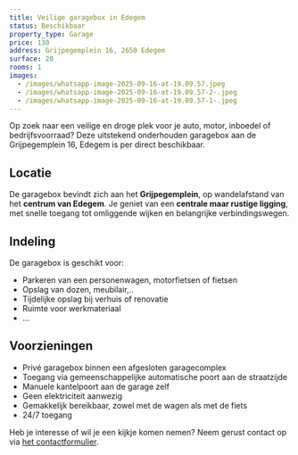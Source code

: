 ```yaml
---
title: Veilige garagebox in Edegem
status: Beschikbaar
property_type: Garage
price: 130
address: Grijpegemplein 16, 2650 Edegem
surface: 20
rooms: 1
images:
  - /images/whatsapp-image-2025-09-16-at-19.09.57.jpeg
  - /images/whatsapp-image-2025-09-16-at-19.09.57-2-.jpeg
  - /images/whatsapp-image-2025-09-16-at-19.09.57-1-.jpeg
---
```

Op zoek naar een veilige en droge plek voor je auto, motor, inboedel of bedrijfsvoorraad? Deze uitstekend onderhouden garagebox aan de Grijpegemplein 16, Edegem is per direct beschikbaar.

## Locatie

De garagebox bevindt zich aan het **Grijpegemplein**, op wandelafstand van het **centrum van Edegem**. Je geniet van een **centrale maar rustige ligging**, met snelle toegang tot omliggende wijken en belangrijke verbindingswegen.

## Indeling

De garagebox is geschikt voor: 

* Parkeren van een personenwagen, motorfietsen of fietsen
* Opslag van dozen, meubilair,.. 
* Tijdelijke opslag bij verhuis of renovatie
* Ruimte voor werkmateriaal
* ...

## Voorzieningen

* Privé garagebox binnen een afgesloten garagecomplex
* Toegang via gemeenschappelijke automatische poort aan de straatzijde
* Manuele kantelpoort aan de garage zelf
* Geen elektriciteit aanwezig
* Gemakkelijk bereikbaar, zowel met de wagen als met de fiets
* 24/7 toegang

Heb je interesse of wil je een kijkje komen nemen? Neem gerust contact op via [het contactformulier](https://xandria-bv.web.app/contact/).

